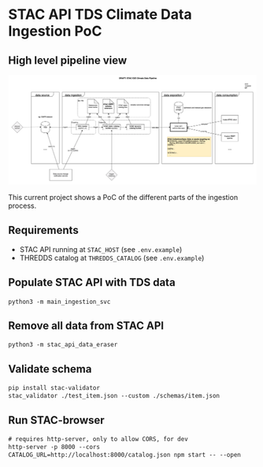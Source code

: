 # STAC API TDS Climate Data Ingestion PoC

## High level pipeline view

![pipeline view](assets/hl_arch.png "Pipeline")

This current project shows a PoC of the different parts of the ingestion process.


## Requirements

- STAC API running at `STAC_HOST` (see `.env.example`)
- THREDDS catalog at `THREDDS_CATALOG` (see `.env.example`)


## Populate STAC API with TDS data

```
python3 -m main_ingestion_svc
```


## Remove all data from STAC API

```
python3 -m stac_api_data_eraser
```


## Validate schema

```
pip install stac-validator
stac_validator ./test_item.json --custom ./schemas/item.json 
```


## Run STAC-browser

```
# requires http-server, only to allow CORS, for dev
http-server -p 8000 --cors
CATALOG_URL=http://localhost:8000/catalog.json npm start -- --open
```